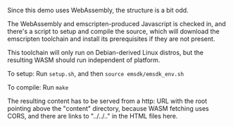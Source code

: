 Since this demo uses WebAssembly, the structure is a bit odd.

The WebAssembly and emscripten-produced Javascript is checked in,
and there's a script to setup and compile the source, which will
download the emscripten toolchain and install its prerequisites
if they are not present.

This toolchain will only run on Debian-derived Linux distros, but
the resulting WASM should run independent of platform.

To setup: Run `setup.sh`, and then `source emsdk/emsdk_env.sh`

To compile: Run `make`

The resulting content has to be served from a http: URL with the root
pointing above the "content" directory, because WASM fetching uses CORS,
and there are links to "../../.." in the HTML files here.


